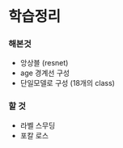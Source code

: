# 학습정리

### 해본것

- 앙상블 (resnet)
- age 경계선 구성
- 단일모델로 구성 (18개의 class)



###  할 것

- 라벨 스무딩
- 포칼 로스


